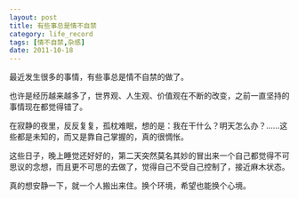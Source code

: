 ```yaml
---
layout: post
title: 有些事总是情不自禁
category: life_record
tags: [情不自禁,杂感]
date: 2011-10-18
---
```

<p>最近发生很多的事情，有些事总是情不自禁的做了。</p>
<p>也许是经历越来越多了，世界观、人生观、价值观在不断的改变，之前一直坚持的事情现在都觉得错了。</p>
<p>在寂静的夜里，反反复复，孤枕难眠，想的是：我在干什么？明天怎么办？&hellip;&hellip;这些都是未知的，而又是靠自己掌握的，真的很惆怅。</p>
<p>这些日子，晚上睡觉还好好的，第二天突然莫名其妙的冒出来一个自己都觉得不可思议的念想，而且更不可思的去做了，觉得自己不受自己控制了，接近麻木状态。</p>
<p>真的想安静一下，就一个人搬出来住。换个环境，希望也能换个心境。</p>
